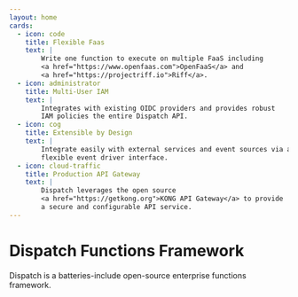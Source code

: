 ```yaml
---
layout: home
cards:
  - icon: code
    title: Flexible Faas
    text: |
        Write one function to execute on multiple FaaS including
        <a href="https://www.openfaas.com">OpenFaaS</a> and
        <a href="https://projectriff.io">Riff</a>.
  - icon: administrator
    title: Multi-User IAM
    text: |
        Integrates with existing OIDC providers and provides robust
        IAM policies the entire Dispatch API.
  - icon: cog
    title: Extensible by Design
    text: |
        Integrate easily with external services and event sources via a
        flexible event driver interface.
  - icon: cloud-traffic
    title: Production API Gateway
    text: |
        Dispatch leverages the open source
        <a href="https://getkong.org">KONG API Gateway</a> to provide
        a secure and configurable API service.
---
```


# Dispatch Functions Framework

Dispatch is a batteries-include open-source enterprise functions framework.